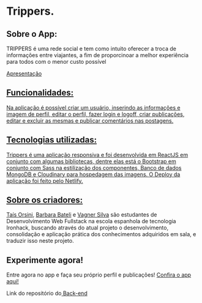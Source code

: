 <h1>
  Trippers.
</h1>
<h2>
  Sobre o App:
</h2>
<p>TRIPPERS é uma rede social e tem como intuito oferecer a troca de informações entre viajantes, a fim de proporcinoar a melhor experiência para todos com o menor custo possível</p>
<p><a href="https://docs.google.com/presentation/d/1lyFAsuDIlzkyMOJmZpw1o8sjjkVqsItPatuaOC86g-A/edit?usp=sharing">Apresentação</p>
<h2>
  Funcionalidades:
</h2>
<p>Na aplicação é possível criar um usuário, inserindo as informações e imagem de perfil, editar o perfil, fazer login e logoff, criar publicações, editar e excluir as mesmas e publicar comentários nas postagens.</p>
<h2>
  Tecnologias utilizadas:
</h2>
<p>Trippers é uma aplicação responsiva e foi desenvolvida em ReactJS em conjunto com algumas bibliotecas, dentre elas está o Bootstrap em conjunto com Sass na estilização dos componentes, Banco de dados MongoDB e Cloudinary para hospedagem das imagens. O Deploy da aplicação foi feito pelo Netlify.</p>
<h2>
  Sobre os criadores:
</h2>
<p><a href="https://github.com/taisforsini">Taís Orsini</a>, <a href="https://github.com/BarbaraBateli">Barbara Bateli</a> e <a href="https://github.com/vagnerassilva">Vagner Silva</a> são estudantes de Desenvolvimento Web Fullstack na escola espanhola de tecnologia Ironhack, buscando através do atual projeto o desenvolvimento, consolidação e aplicação prática dos conhecimentos adquiridos em sala, e traduzir isso neste projeto.</p>
<h2>
  Experimente agora!
</h2>
<p>
  Entre agora no app e faça seu próprio perfil e publicações!
  <a href="https://trippers-ironhack.netlify.app/">Confira o app aqui!</a>
  <p> Link do repositório do<a href="https://github.com/taisforsini/trippers-server"> Back-end</a> </p>
